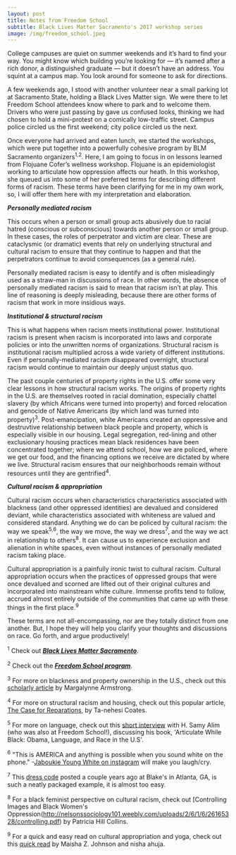 ```yaml
---
layout: post
title: Notes from Freedom School
subtitle: Black Lives Matter Sacramento's 2017 workshop series
image: /img/freedom_school.jpeg
---
```


College campuses are quiet on summer weekends and it’s hard to find your way.  You might know which building you’re looking for — it’s named after a rich donor, a distinguished graduate — but it doesn’t have an address.  You squint at a campus map.  You look around for someone to ask for directions.  

A few weekends ago, I stood with another volunteer near a small parking lot at Sacramento State, holding a Black Lives Matter sign.  We were there to let Freedom School attendees know where to park and to welcome them.  Drivers who were just passing by gave us confused looks, thinking we had chosen to hold a mini-protest on a comically low-traffic street.  Campus police circled us the first weekend; city police circled us the next.

Once everyone had arrived and eaten lunch, we started the workshops, which were put together into a powerfully cohesive program by BLM Sacramento organizers<sup>1,</sup><sup>2</sup>.  Here, I am going to focus in on lessons learned from Flojuane Cofer’s wellness workshop.  Flojuane is an epidemiologist working to articulate how oppression affects our heath. In this workshop, she queued us into some of her preferred terms for describing different forms of racism.  These terms have been clarifying for me in my own work, so, I will offer them here with my interpretation and elaboration.

***Personally mediated racism*** 

This occurs when a person or small group acts abusively due to racial hatred (conscious or subconscious) towards another person or small group.  In these cases, the roles of perpetrator and victim are clear.  These are cataclysmic (or dramatic) events that rely on underlying structural and cultural racism to ensure that they continue to happen and that the perpetrators continue to avoid consequences (as a general rule). 

Personally mediated racism is easy to identify and is often misleadingly used as a straw-man in discussions of race.  In other words, the absence of personally mediated racism is said to mean that racism isn’t at play.  This line of reasoning is deeply misleading, because there are other forms of racism that work in more insidious ways. 

***Institutional & structural racism***

This is what happens when racism meets institutional power.  Institutional racism is present when racism is incorporated into laws and corporate policies or into the unwritten norms of organizations.  Structural racism is institutional racism multiplied across a wide variety of different institutions. Even if personally-mediated racism disappeared overnight, structural racism would continue to maintain our deeply unjust status quo.  

The past couple centuries of property rights in the U.S. offer some very clear lessons in how structural racism works.  The origins of property rights in the U.S. are themselves rooted in racial domination, especially chattel slavery (by which Africans were turned into property) and forced relocation and genocide of Native Americans (by which land was turned into property)<sup>3</sup>.   Post-emancipation, white Americans created an oppressive and destruvtive relationship between black people and property, which is especially visible in our housing.  Legal segregation, red-lining and other exclusionary housing practices mean black residences have been concentrated together;  where we attend school, how we are policed, where we get our food, and the financing options we receive are dictated by where we live.  Structural racism ensures that our neighborhoods remain without resources until they are gentrified<sup>4</sup>.  

***Cultural racism & appropriation***

Cultural racism occurs when characteristics characteristics associated with blackness (and other oppressed identities) are devalued and considered deviant, while characteristics associated with whiteness are valued and considered standard.  Anything we do can be policed by cultural racism: the way we speak<sup>5,</sup><sup>6</sup>, the way we move, the way we dress<sup>7</sup>, and the way we act in relationship to others<sup>8</sup>.  It can cause us to experience exclusion and alienation in white spaces, even without instances of personally mediated racism taking place.

Cultural appropriation is a painfully ironic twist to cultural racism.  Cultural appropriation occurs when the practices of oppressed groups that were once devalued and scorned are lifted out of their original cultures and incorporated into mainstream white culture.  Immense profits tend to follow, accrued almost entirely outside of the communities that came up with these things in the first place.<sup>9</sup>   


These terms are not all-encompassing, nor are they totally distinct from one another.  But, I hope they will help you clarify your thoughts and discussions on race.  Go forth, and argue productively!  

 
<sup>1</sup> Check out [***Black Lives Matter Sacramento***](http://www.inciteaction.com/).

<sup>2</sup> Check out the [***Freedom School program***](http://www.blmsacfreedomschool.org/event-program.html).

<sup>3</sup> For more on blackness and property ownership in the U.S., check out this [scholarly article](http://scholarship.law.berkeley.edu/cgi/viewcontent.cgi?article=1111&context=bjalp) by Margalynne Armstrong.

<sup>4</sup> For more on structural racism and housing, check out this popular article, [The Case for Reparations](https://www.theatlantic.com/magazine/archive/2014/06/the-case-for-reparations/361631/), by Ta-nehesi Coates.

<sup>5</sup> For more on language, check out this [short interview](http://www.nbcnews.com/video/the-cycle/49333545#49333545) with H. Samy Alim (who was also at Freedom School!), discussing his book, 'Articulate While Black: Obama, Language, and Race in the U.S'.

<sup>6</sup> "This is AMERICA and anything is possible when you sound white on the phone." -[Jaboukie Young White on instagram](https://www.instagram.com/p/BNIn3fzhVWA/?taken-by=jaboukie&hl=en) will make you laugh/cry.

<sup>7</sup> This [dress code](https://thegavoice.com/atlanta-gay-bar-blakes-taking-heat-over-dress-code-sign/) posted a couple years ago at Blake's in Atlanta, GA, is such a neatly packaged example, it is almost too easy.

<sup>8</sup> For a black feminist perspective on cultural racism, check out [Controlling Images and Black Women's Oppression(http://nelsonssociology101.weebly.com/uploads/2/6/1/6/26165328/controlling.pdf) by Patricia Hill Collins.

<sup>9</sup> For a quick and easy read on cultural appropriation and yoga, check out this [quick read](http://everydayfeminism.com/2016/05/yoga-cultural-appropriation/) by Maisha Z. Johnson and nisha ahuja.
